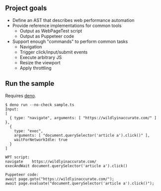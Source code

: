 ## Project goals

- Define an AST that describes web performance automation
- Provide reference implementations for common tools
  - Output as WebPageTest script
  - Output as Puppeteer code
- Support enough "commands" to perform common tasks
  - Navigation
  - Trigger click/input/submit events
  - Execute arbitrary JS
  - Resize the viewport
  - Apply throttling

## Run the sample

Requires [deno](https://deno.land/).

```
$ deno run --no-check sample.ts
Input:
[
  { type: "navigate", arguments: [ "https://wildlyinaccurate.com/" ] },
  {
    type: "exec",
    arguments: [ "document.querySelector('article a').click()" ],
    waitForNetworkIdle: true
  }
]

WPT script:
navigate	https://wildlyinaccurate.com/
execAndWait	document.querySelector('article a').click()

Puppeteer code:
await page.goto("https://wildlyinaccurate.com/");
await page.evaluate("document.querySelector('article a').click()");
```
